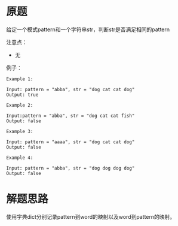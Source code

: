 # 原题
给定一个模式pattern和一个字符串str，判断str是否满足相同的pattern

注意点：

  - 无

例子：

```
Example 1:

Input: pattern = "abba", str = "dog cat cat dog"
Output: true

Example 2:

Input:pattern = "abba", str = "dog cat cat fish"
Output: false

Example 3:

Input: pattern = "aaaa", str = "dog cat cat dog"
Output: false

Example 4:

Input: pattern = "abba", str = "dog dog dog dog"
Output: false
```

# 解题思路
使用字典dict分别记录pattern到word的映射以及word到pattern的映射。

